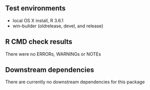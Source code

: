 ## Test environments
* local OS X install, R 3.6.1
* win-builder (oldrelease, devel, and release)

## R CMD check results
There were no ERRORs, WARNINGs or NOTEs

## Downstream dependencies
There are currently no downstream dependencies for this package
